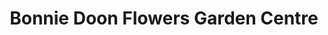 ---
title: "Bonnie Doon Flowers Garden Centre"
url: /edmonton/bonnie-doon-flowers-garden-centre/
shop: Garten-Center
---
